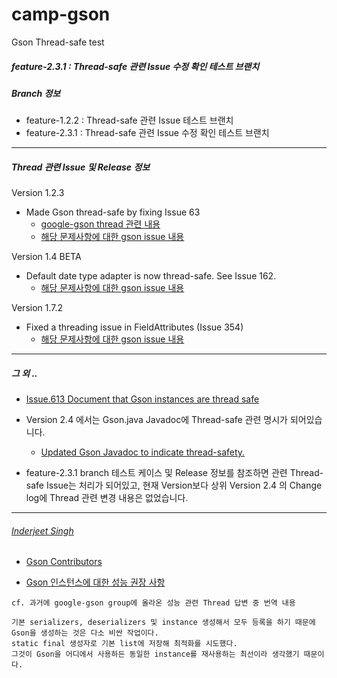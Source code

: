 # camp-gson
Gson Thread-safe test

##### feature-2.3.1 : Thread-safe 관련 Issue 수정 확인 테스트 브랜치

##### Branch 정보
+ feature-1.2.2 : Thread-safe 관련 Issue 테스트 브랜치
+ feature-2.3.1 : Thread-safe 관련 Issue 수정 확인 테스트 브랜치

---
##### Thread 관련 Issue 및 Release 정보

Version 1.2.3
- Made Gson thread-safe by fixing Issue 63
  + <a href="https://groups.google.com/forum/#!topic/google-gson/Vju1HuJJUIE" target="_blank">google-gson thread 관련 내용</a>
  + <a href="https://github.com/google/gson/issues/63" target="_blank">해당 문제사항에 대한 gson issue 내용</a>

Version 1.4 BETA
- Default date type adapter is now thread-safe. See Issue 162.
  + <a href="https://github.com/google/gson/issues/162" target="_blank">해당 문제사항에 대한 gson issue 내용</a>

Version 1.7.2
- Fixed a threading issue in FieldAttributes (Issue 354)
  + <a href="https://github.com/google/gson/issues/354" target="_blank">해당 문제사항에 대한 gson issue 내용</a>

---

##### 그 외 ..
+ <a href="https://github.com/google/gson/issues/613" target="_blank">Issue.613 Document that Gson instances are thread safe </a>

- Version 2.4 에서는 Gson.java Javadoc에 Thread-safe 관련 명시가 되어있습니다.
  + <a href="https://github.com/google/gson/commit/b4978a8062220ae431750d93f76d737e83a5bd89" target="_blank">Updated Gson Javadoc to indicate thread-safety.</a>

- feature-2.3.1 branch 테스트 케이스 및 Release 정보를 참조하면 관련 Thread-safe Issue는 처리가 되어있고, 현재 Version보다 상위 Version 2.4 의 Change log에 Thread 관련 변경 내용은 없었습니다.

---

###### <a href="https://github.com/inder123" target="_blank">Inderjeet Singh</a>
- <a href="https://github.com/google/gson/graphs/contributors" target="_blank">Gson Contributors</a>

- <a href="https://groups.google.com/forum/#!topicsearchin/google-gson/once$20create/google-gson/rhIJ4wi5IRE" target="_blank">Gson 인스턴스에 대한 성능 권장 사항</a>
```
cf. 과거에 google-gson group에 올라온 성능 관련 Thread 답변 중 번역 내용

기본 serializers, deserializers 및 instance 생성해서 모두 등록을 하기 때문에 Gson을 생성하는 것은 다소 비싼 작업이다.
static final 생성자로 기본 list에 저장해 최적화를 시도했다. 
그것이 Gson을 어디에서 사용하든 동일한 instance를 재사용하는 최선이라 생각했기 때문이다.
```
